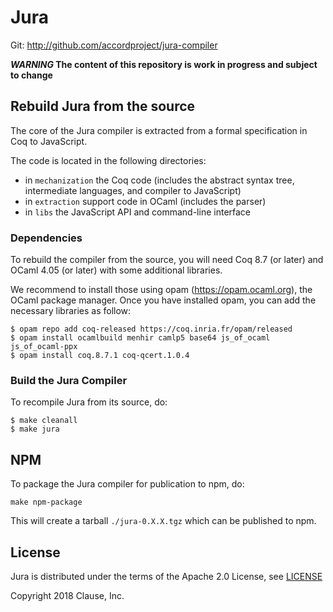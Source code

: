 # Jura

Git: http://github.com/accordproject/jura-compiler

**_WARNING_ The content of this repository is work in progress and subject to change**

## Rebuild Jura from the source

The core of the Jura compiler is extracted from a formal specification
in Coq to JavaScript.

The code is located in the following directories:
- in `mechanization` the Coq code (includes the abstract syntax tree, intermediate languages, and compiler to JavaScript)
- in `extraction` support code in OCaml (includes the parser)
- in `libs` the JavaScript API and command-line interface

### Dependencies

To rebuild the compiler from the source, you will need Coq 8.7 (or
later) and OCaml 4.05 (or later) with some additional libraries.

We recommend to install those using opam (https://opam.ocaml.org), the
OCaml package manager. Once you have installed opam, you can add the
necessary libraries as follow:

```
$ opam repo add coq-released https://coq.inria.fr/opam/released
$ opam install ocamlbuild menhir camlp5 base64 js_of_ocaml js_of_ocaml-ppx
$ opam install coq.8.7.1 coq-qcert.1.0.4
```

### Build the Jura Compiler

To recompile Jura from its source, do:

```
$ make cleanall
$ make jura
```

## NPM

To package the Jura compiler for publication to npm, do:
```
make npm-package
```

This will create a tarball `./jura-0.X.X.tgz` which can be published
to npm.

## License

Jura is distributed under the terms of the Apache 2.0 License, see
[LICENSE](LICENSE)

Copyright 2018 Clause, Inc.

